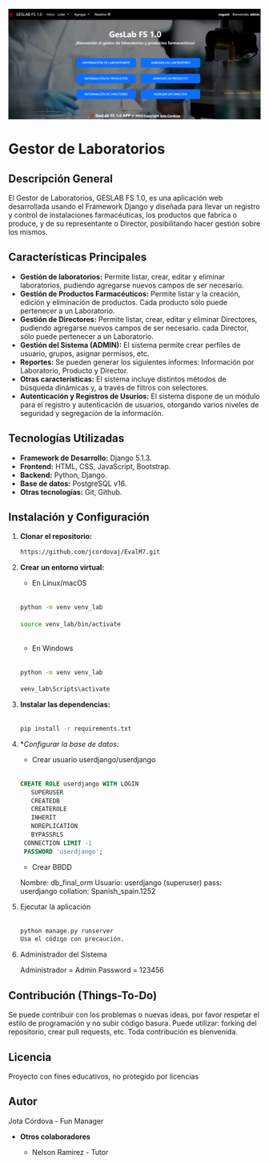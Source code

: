![1732829091608](static/docs/image/readme/1732829091608.png)

# Gestor de Laboratorios

## Descripción General

El Gestor de Laboratorios, GESLAB FS 1.0, es una aplicación web desarrollada usando el Framework Django y diseñada para llevar un  registro y control de instalaciones farmacéuticas, los productos que fabrica o produce, y de su representante o Director, posibilitando hacer gestión sobre los mismos.

## Características Principales

* **Gestión de laboratorios:** Permite listar, crear, editar y eliminar laboratorios, pudiendo agregarse nuevos campos de ser necesario.
* **Gestión de Productos Farmacéuticos:** Permite listar y la creación, edición y eliminación de productos. Cada producto sólo puede pertenecer a un Laboratorio.
* **Gestión de Directores:** Permite listar, crear, editar y eliminar Directores, pudiendo agregarse nuevos campos de ser necesario. cada Director, sólo puede pertenecer a un Laboratorio.
* **Gestión del Sistema (ADMIN):** El sistema permite crear perfiles de usuario, grupos, asignar permisos,  etc.
* **Reportes:** Se pueden generar los siguientes informes: Información por Laboratorio, Producto y Director.
* **Otras características:** El sistema incluye distintos métodos de búsqueda dinámicas y, a través de filtros con selectores.
* **Autenticación y Registros de Usurios:** El sistema dispone de un módulo para el registro y autenticación de usuarios, otorgando varios niveles de seguridad y segregación de la información.

## Tecnologías Utilizadas

* **Framework de Desarrollo:** Django 5.1.3.
* **Frontend:** HTML, CSS, JavaScript, Bootstrap.
* **Backend:** Python, Django.
* **Base de datos:** PostgreSQL v16.
* **Otras tecnologías:** Git, Github.

## Instalación y Configuración

1. **Clonar el repositorio:**

   ```bash
   https://github.com/jcordovaj/EvalM7.git
   ```

2. **Crear un entorno virtual:**

   * En Linux/macOS

   ```bash

   python -m venv venv_lab

   source venv_lab/bin/activate  
 
   ```

   * En Windows

   ```bash

   python -m venv venv_lab

   venv_lab\Scripts\activate 

   ```

3. **Instalar las dependencias:**

   ```bash

   pip install -r requirements.txt
   
   ```

4. **Configurar la base de datos:*

   * Crear usuario userdjango/userdjango

   ```sql

   CREATE ROLE userdjango WITH LOGIN
      SUPERUSER
      CREATEDB
      CREATEROLE
      INHERIT
      NOREPLICATION
      BYPASSRLS
    CONNECTION LIMIT -1
    PASSWORD 'userdjango';

   ```

   * Crear BBDD
  
   Nombre: db_final_orm
   Usuario: userdjango (superuser)
   pass: userdjango
   collation: Spanish_spain.1252

5. Ejecutar la aplicación

   ```bash

   python manage.py runserver
   Usa el código con precaución.

     ```

6. Administrador del Sistema

   Administrador = Admin
   Password = 123456

## Contribución (Things-To-Do)

Se puede contribuir con los problemas o nuevas ideas, por favor respetar el estilo de programación y no subir código basura. Puede utilizar: forking del repositorio, crear pull requests, etc. Toda contribución es bienvenida.

## Licencia

Proyecto con fines educativos, no protegido por licencias

## Autor

Jota Córdova - Fun Manager

* **Otros colaboradores**
  
  * Nelson Ramirez - Tutor
